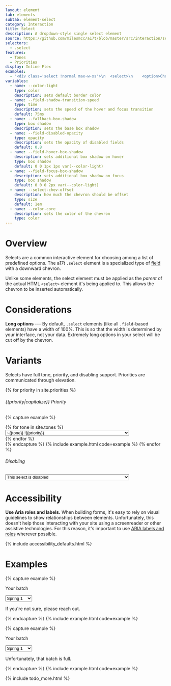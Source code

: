 ```yaml
---
layout: element
tab: elements
subtab: element-select
category: Interaction
title: Select
description: A dropdown-style single select element
source: https://github.com/milesmcc/a17t/blob/master/src/interaction/select.css
selectors:
  - .select
features:
  - Tones
  - Priorities
display: Inline Flex
examples:
  - "<div class='select !normal max-w-xs'>\n  <select>\n    <option>Choice A</option>\n    <option>Choice B</option>\n    <option>Choice C</option>\n  </select>\n</div>"
variables:
  - name: --color-light
    type: color
    description: sets default border color
  - name: --field-shadow-transition-speed
    type: time
    description: sets the speed of the hover and focus transition
    default: 75ms
  - name: --fallback-box-shadow
    type: box shadow
    description: sets the base box shadow
  - name: --field-disabled-opacity
    type: opacity
    description: sets the opacity of disabled fields
    default: 0.8
  - name: --field-hover-box-shadow
    description: sets additional box shadow on hover
    type: box shadow
    default: 0 0 1px 1px var(--color-light)
  - name: --field-focus-box-shadow
    description: sets additional box shadow on focus
    type: box shadow
    default: 0 0 0 2px var(--color-light)
  - name: --select-chev-offset
    description: how much the chevron should be offset
    type: size
    default: 1em
  - name: --color-core
    description: sets the color of the chevron
    type: color
---
```


# Overview

Selects are a common interactive element for choosing among a list of predefined options. The a17t `.select` element is a specialized type of [field](/interaction/field) with a downward chevron.

Unlike some elements, the select element must be applied as the _parent_ of the actual HTML `<select>` element it's being applied to. This allows the chevron to be inserted automatically.

# Considerations

**Long options** --- By default, `.select` elements (like all `.field`-based elements) have a width of 100%. This is so that the width is determined by your interface, not your data. Extremely long options in your select will be cut off by the chevron.

# Variants

Selects have full tone, priority, and disabling support. Priorities are communicated through elevation.

{% for priority in site.priorities %}
###### {{priority|capitalize}} Priority
{% capture example %}
<section class="md:grid grid-cols-3 gap-4">
{% for tone in site.tones %}
  <div class="select ~{{tone}} !{{priority}}">
    <select>
      <option>~{{tone}} !{{priority}}</option>
      <option>Another option</option>
      <option>A very long option that will overlap with the chevron, hopefully.</option>
    </select>
  </div>
{% endfor %}
</section>
{% endcapture %}
{% include example.html code=example %}
{% endfor %}

###### Disabling

<div class="select ~neutral" disabled>
  <select>
    <option>This select is disabled</option>
    <option>Another option</option>
    <option>A very long option that will overlap with the chevron, hopefully.</option>
  </select>
</div>

# Accessibility

**Use Aria roles and labels.** When building forms, it's easy to rely on visual guidelines to show relationships between elements. Unfortunately, this doesn't help those interacting with your site using a screenreader or other assistive technologies. For this reason, it's important to use [ARIA labels and roles](https://developer.mozilla.org/en-US/docs/Web/Accessibility/ARIA) wherever possible.

{% include accessibility_defaults.html %}

# Examples

{% capture example %}
<p class="label">Your batch</p>
<div class="select my-1 max-w-xs">
  <select>
    <option>Spring 1</option>
    <option>Spring 2</option>
    <option>Summer 1</option>
    <option>Summer 2</option>
  </select>
</div>
<p class="support">If you're not sure, please reach out.</p>
{% endcapture %}
{% include example.html code=example %}

{% capture example %}
<p class="label">Your batch</p>
<div class="select ~critical my-1 max-w-xs">
  <select>
    <option>Spring 1</option>
    <option>Spring 2</option>
    <option>Summer 1</option>
    <option>Summer 2</option>
  </select>
</div>
<p class="support ~critical">Unfortunately, that batch is full.</p>
{% endcapture %}
{% include example.html code=example %}

{% include todo_more.html %}
